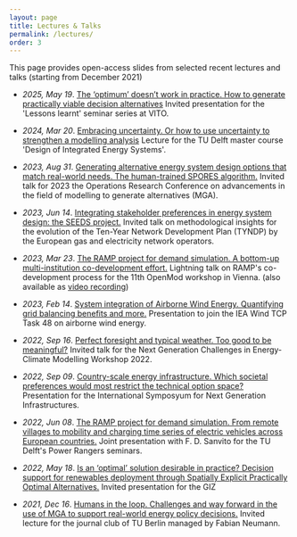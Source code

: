 ```yaml
---
layout: page
title: Lectures & Talks
permalink: /lectures/
order: 3
---
```


This page provides open-access slides from selected recent lectures and talks (starting from December 2021)

- *2025, May 19*. [The ‘optimum’ doesn’t work in practice. How to generate practically viable decision alternatives](/assets/lectures/VITO_SPORES.pdf) Invited presentation for the 'Lessons learnt' seminar series at VITO.

- *2024, Mar 20*. [Embracing uncertainty. Or how to use uncertainty to strengthen a modelling analysis](/assets/lectures/SEN1531_embracing_uncertainty_pdf.pdf) Lecture for the TU Delft master course 'Design of Integrated Energy Systems'.

- *2023, Aug 31*. [Generating alternative energy system design options that match real-world needs. The human-trained SPORES algorithm.](/assets/lectures/or2023_hil_spores.pdf) Invited talk for 2023 the Operations Research Conference on advancements in the field of modelling to generate alternatives (MGA). 

- *2023, Jun 14*. [Integrating stakeholder preferences in energy system design: the SEEDS project.](/assets/lectures/SEEDS_project_STEERS_workshop.pdf) Invited talk on methodological insights for the evolution of the Ten-Year Network Development Plan (TYNDP) by the European gas and electricity network operators. 

- *2023, Mar 23*. [The RAMP project for demand simulation. A bottom-up multi-institution co-development effort.](/assets/lectures/openmod_2023_ramp.pdf) Lightning talk on RAMP's co-development process for the 11th OpenMod workshop in Vienna. (also available as [video recording](https://www.youtube.com/watch?v=WoTQHNiu7NA))

- *2023, Feb 14*. [System integration of Airborne Wind Energy. Quantifying grid balancing benefits and more.](/assets/lectures/TUD_AWE_system_integration.pdf) Presentation to join the IEA Wind TCP Task 48 on airborne wind energy.

- *2022, Sep 16*. [Perfect foresight and typical weather. Too good to be meaningful?](/assets/lectures/NextGenEC22_pefect_foresight_and_weather_pdfready.pdf) Invited talk for the Next Generation Challenges in Energy-Climate Modelling Workshop 2022.

- *2022, Sep 09*. [Country-scale energy infrastructure. Which societal preferences would most restrict the technical option space?](/assets/lectures/ISNGI_2022.pdf) Presentation for the International Symposyum for Next Generation Infrastructures.

- *2022, Jun 08*. [The RAMP project for demand simulation. From remote villages to mobility and charging time series of electric vehicles across European countries.](/assets/lectures/RAMP_project_and_RAMP_mobility.pdf) Joint presentation with F. D. Sanvito for the TU Delft's Power Rangers seminars.

- *2022, May 18*. [Is an ‘optimal’ solution desirable in practice? Decision support for renewables deployment through Spatially Explicit Practically Optimal Alternatives.](/assets/lectures/SPORES_alternatives_to_the_optimum.pdf) Invited presentation for the GIZ

- *2021, Dec 16*. [Humans in the loop. Challenges and way forward in the use of MGA to support real-world energy policy decisions.](/assets/lectures/humans_in_the_loop_SEEDS_journal_club_TUB.pdf) Invited lecture for the journal club of TU Berlin managed by Fabian Neumann. 


